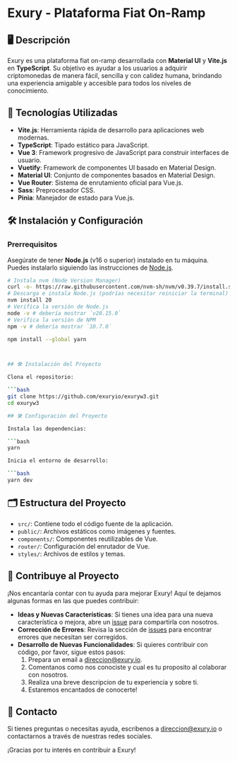 # Exury - Plataforma Fiat On-Ramp

## 🖥️ Descripción

Exury es una plataforma fiat on-ramp desarrollada con **Material UI** y **Vite.js** en **TypeScript**. Su objetivo es ayudar a los usuarios a adquirir criptomonedas de manera fácil, sencilla y con calidez humana, brindando una experiencia amigable y accesible para todos los niveles de conocimiento.

## 🚀 Tecnologías Utilizadas

- **Vite.js**: Herramienta rápida de desarrollo para aplicaciones web modernas.
- **TypeScript**: Tipado estático para JavaScript.
- **Vue 3**: Framework progresivo de JavaScript para construir interfaces de usuario.
- **Vuetify**: Framework de componentes UI basado en Material Design.
- **Material UI**: Conjunto de componentes basados en Material Design.
- **Vue Router**: Sistema de enrutamiento oficial para Vue.js.
- **Sass**: Preprocesador CSS.
- **Pinia**: Manejador de estado para Vue.js.

## 🛠️ Instalación y Configuración

### Prerrequisitos

Asegúrate de tener **Node.js** (v16 o superior) instalado en tu máquina. Puedes instalarlo siguiendo las instrucciones de [Node.js](https://nodejs.org/en/download/package-manager).

```bash
# Instala nvm (Node Version Manager)
curl -o- https://raw.githubusercontent.com/nvm-sh/nvm/v0.39.7/install.sh | bash
# Descarga e instala Node.js (podrías necesitar reiniciar la terminal)
nvm install 20
# Verifica la versión de Node.js
node -v # debería mostrar `v20.15.0`
# Verifica la versión de NPM
npm -v # debería mostrar `10.7.0`

npm install --global yarn



## 🛠️ Instalación del Proyecto

Clona el repositorio:

```bash
git clone https://github.com/exuryio/exuryw3.git
cd exuryw3

## 🛠️ Configuración del Proyecto

Instala las dependencias:

```bash
yarn

Inicia el entorno de desarrollo:

```bash
yarn dev
```
## 🗂️ Estructura del Proyecto

- `src/`: Contiene todo el código fuente de la aplicación.
- `public/`: Archivos estáticos como imágenes y fuentes.
- `components/`: Componentes reutilizables de Vue.
- `router/`: Configuración del enrutador de Vue.
- `styles/`: Archivos de estilos y temas.

## 🚀 Contribuye al Proyecto

¡Nos encantaría contar con tu ayuda para mejorar Exury! Aquí te dejamos algunas formas en las que puedes contribuir:

- **Ideas y Nuevas Características**: Si tienes una idea para una nueva característica o mejora, abre un [issue](https://github.com/exuryio/exuryw3/issues) para compartirla con nosotros.
- **Corrección de Errores**: Revisa la sección de [issues](https://github.com/exuryio/exuryw3/issues) para encontrar errores que necesitan ser corregidos.
- **Desarrollo de Nuevas Funcionalidades**: Si quieres contribuir con código, por favor, sigue estos pasos:
  1. Prepara un email a direccion@exury.io.
  2. Comentanos como nos conociste y cual es tu proposito al colaborar con nosotros.
  3. Realiza una breve descripcion de tu experiencia y sobre ti.
  4. Estaremos encantados de conocerte!

## 💬 Contacto

Si tienes preguntas o necesitas ayuda, escribenos a direccion@exury.io o contactarnos a través de nuestras redes sociales.

¡Gracias por tu interés en contribuir a Exury!